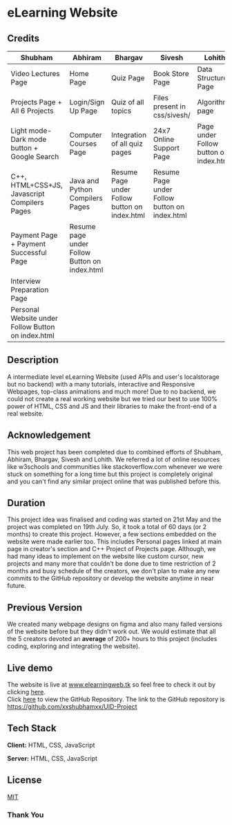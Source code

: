 
# eLearning Website

## Credits

|                   Shubham                          |            Abhiram                            |            Bhargav                            |            Sivesh                             |        Lohith                          |
|----------------------------------------------------|-----------------------------------------------|-----------------------------------------------|-----------------------------------------------|----------------------------------------|
| Video Lectures Page                                | Home Page                                     | Quiz Page                                     | Book Store Page                               | Data Structures Page                   |
| Projects Page + All 6 Projects                     | Login/Sign Up Page                            | Quiz of all topics                            | Files present in css/sivesh/                  | Algorithms page                        |
| Light mode-Dark mode button + Google Search        | Computer Courses Page                         | Integration of all quiz pages                 | 24x7 Online Support Page                      | Page under Follow button on index.html |
| C++, HTML+CSS+JS, Javascript Compilers Pages       | Java and Python Compilers Pages               | Resume Page under Follow button on index.html | Resume Page under Follow button on index.html |                                        |
| Payment Page + Payment Successful Page             | Resume page under Follow Button on index.html |                                               |                                               |                                        |
| Interview Preparation Page                         |                                               |                                               |                                               |                                        |
| Personal Website under Follow Button on index.html |                                               |                                               |                                               |                                        |

## Description

A intermediate level eLearning Website (used APIs and user's localstorage but no backend) with a many tutorials, interactive and Responsive Webpages, top-class animations and much more! Due to no backend, we could not create a real working website but we tried our best to use 100% power of HTML, CSS and JS and their libraries to make the front-end of a real website.

## Acknowledgement

This web project has been completed due to combined efforts of Shubham, Abhiram, Bhargav, Sivesh and Lohith. We referred a lot of online resources like w3schools and communities like stackoverflow.com whenever we were stuck on something for a long time but this project is completely original and you can't find any similar project online that was published before this.

## Duration

This project idea was finalised and coding was started on 21st May and the project was completed on 19th July. So, it took a total of 60 days (or 2 months) to create this project. However, a few sections embedded on the website were made earlier too. This includes Personal pages linked at main page in creator's section and C++ Project of Projects page. Although, we had many ideas to implement on the website like custom cursor, new projects and many more that couldn't be done due to time restriction of 2 months and busy schedule of the creators, we don't plan to make any new commits to the GitHub repository or develop the website anytime in near future.

## Previous Version

We created many webpage designs on figma and also many failed versions of the website before but they didn't work out. We would estimate that all the 5 creators devoted an **average** of 200+ hours to this project (includes coding, exploring and integrating the website).



## Live demo

The website is live at www.elearningweb.tk so feel free to check it out by clicking [here](https://www.elearningweb.tk).
 <br>
Click [here](https://github.com/xxshubhamxx/UID-Project) to view the GitHub Repository. The link to the GitHub repository is https://github.com/xxshubhamxx/UID-Project

## Tech Stack

**Client:** HTML, CSS, JavaScript

**Server:** HTML, CSS, JavaScript

## License

[MIT](https://choosealicense.com/licenses/mit/)

### Thank You
